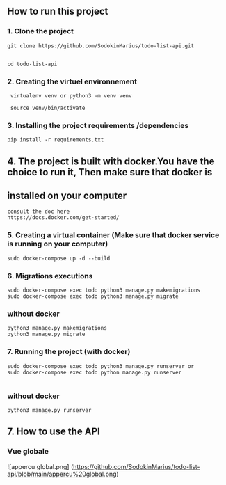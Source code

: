 ## How to run this project
### 1. Clone the project
 ```
 git clone https://github.com/SodokinMarius/todo-list-api.git

 
 cd todo-list-api
 ```

### 2. Creating the  virtuel environnement 
```
 virtualenv venv or python3 -m venv venv

 source venv/bin/activate
```

### 3. Installing the project requirements /dependencies
```
pip install -r requirements.txt
```

## 4. The project is built with docker.You have the choice to run it, Then make sure that docker is 
## installed on your computer

```
consult the doc here
https://docs.docker.com/get-started/
```

### 5. Creating a virtual container (Make sure that docker service is running on your computer)
```
sudo docker-compose up -d --build
```

### 6. Migrations executions 
```
sudo docker-compose exec todo python3 manage.py makemigrations
sudo docker-compose exec todo python3 manage.py migrate
```
### without docker 
```
python3 manage.py makemigrations
python3 manage.py migrate
```

### 7. Running the project (with docker)
```
sudo docker-compose exec todo python3 manage.py runserver or
sudo docker-compose exec todo python manage.py runserver


```
### without docker 
```
python3 manage.py runserver
```
## 7. How to use the API
### Vue globale

![appercu global.png] (https://github.com/SodokinMarius/todo-list-api/blob/main/appercu%20global.png)

